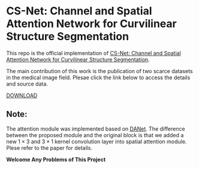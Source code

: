 # CS-Net: Channel and Spatial Attention Network for Curvilinear Structure Segmentation

This repo is the official implementation of [CS-Net: Channel and Spatial Attention Network for Curvilinear Structure Segmentation](https://link.springer.com/chapter/10.1007/978-3-030-32239-7_80).

The main contribution of this work is the publication of two scarce datasets in the medical image field.  Plesae click the link below to access the details and source data.

[DOWNLOAD](http://www.imed-lab.com/?p=16073) 

## Note:

The attention module was implemented based on [DANet](https://github.com/junfu1115/DANet). The difference between the proposed module and the original block is that  we added a new $1\times 3$ and $3 \times 1$ kernel convolution layer into spatial attention module. Plese refer to the paper for details.

**Welcome Any Problems of This Project**

